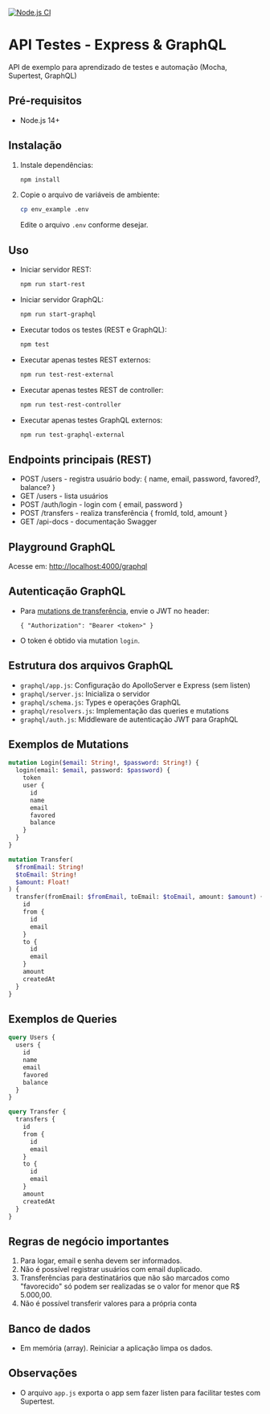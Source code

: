 
[![Node.js CI](https://github.com/leuthier/API-Transferencia/actions/workflows/tests.yml/badge.svg)](https://github.com/leuthier/API-Transferencia/actions/workflows/tests.yml)

# API Testes - Express & GraphQL

API de exemplo para aprendizado de testes e automação (Mocha, Supertest, GraphQL)

## Pré-requisitos

- Node.js 14+

## Instalação

1. Instale dependências:
   ```sh
   npm install
   ```
2. Copie o arquivo de variáveis de ambiente:
   ```sh
   cp env_example .env
   ```
   Edite o arquivo `.env` conforme desejar.

## Uso

- Iniciar servidor REST:
  ```sh
  npm run start-rest
  ```
- Iniciar servidor GraphQL:
  ```sh
  npm run start-graphql
  ```
- Executar todos os testes (REST e GraphQL):
  ```sh
  npm test
  ```
- Executar apenas testes REST externos:
  ```sh
  npm run test-rest-external
  ```
- Executar apenas testes REST de controller:
  ```sh
  npm run test-rest-controller
  ```
- Executar apenas testes GraphQL externos:
  ```sh
  npm run test-graphql-external
  ```

## Endpoints principais (REST)

- POST /users - registra usuário
  body: { name, email, password, favored?, balance? }
- GET /users - lista usuários
- POST /auth/login - login com { email, password }
- POST /transfers - realiza transferência { fromId, toId, amount }
- GET /api-docs - documentação Swagger

## Playground GraphQL

Acesse em: [http://localhost:4000/graphql](http://localhost:4000/graphql)

## Autenticação GraphQL
- Para [mutations de transferência](#exemplos-de-mutations), envie o JWT no header:
  ```
  { "Authorization": "Bearer <token>" }
  ```
- O token é obtido via mutation `login`.

## Estrutura dos arquivos GraphQL
- `graphql/app.js`: Configuração do ApolloServer e Express (sem listen)
- `graphql/server.js`: Inicializa o servidor
- `graphql/schema.js`: Types e operações GraphQL
- `graphql/resolvers.js`: Implementação das queries e mutations
- `graphql/auth.js`: Middleware de autenticação JWT para GraphQL

## Exemplos de Mutations
```graphql
mutation Login($email: String!, $password: String!) {
  login(email: $email, password: $password) {
    token
    user {
      id
      name
      email
      favored
      balance
    }
  }
}
```

```graphql
mutation Transfer(
  $fromEmail: String!
  $toEmail: String!
  $amount: Float!
) {
  transfer(fromEmail: $fromEmail, toEmail: $toEmail, amount: $amount) {
    id
    from {
      id
      email
    }
    to {
      id
      email
    }
    amount
    createdAt
  }
}
```

## Exemplos de Queries
```graphql
query Users {
  users {
    id
    name
    email
    favored
    balance
  }
}
```

```graphql
query Transfer {
  transfers {
    id
    from {
      id
      email
    }
    to {
      id
      email
    }
    amount
    createdAt
  }
}
```

## Regras de negócio importantes

1) Para logar, email e senha devem ser informados.
2) Não é possível registrar usuários com email duplicado.
3) Transferências para destinatários que não são marcados como "favorecido" só podem ser realizadas se o valor for menor que R$ 5.000,00.
4) Não é possível transferir valores para a própria conta

## Banco de dados

- Em memória (array). Reiniciar a aplicação limpa os dados.

## Observações

- O arquivo `app.js` exporta o app sem fazer listen para facilitar testes com Supertest.
